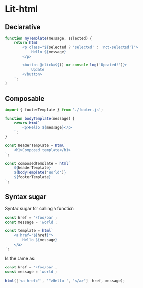 # Lit-html

## Declarative

```js
function myTemplate(message, selected) {
    return html`
        <p class="${selected ? 'selected' : 'not-selected'}">
            Hello ${message}
        </p>

        <button @click=${() => console.log('Updated!')}>
            Update
        </button>
    `;
}
```

## Composable

```js
import { footerTemplate } from './footer.js';

function bodyTemplate(message) {
    return html`
        <p>Hello ${message}</p>
    `;
}

const headerTemplate = html`
    <h1>Composed template</h1>
`;

const composedTemplate = html`
    ${headerTemplate}
    ${bodyTemplate('World')}
    ${footerTemplate}
`;
```

## Syntax sugar

Syntax sugar for calling a function

```js
const href = '/foo/bar';
const message = 'world';

const template = html`
    <a href="${href}">
        Hello ${message}
    </a>
`;
```

Is the same as:

```js
const href = '/foo/bar';
const message = 'world';

html(['<a href="', '">Hello ', "</a>"], href, message);
```